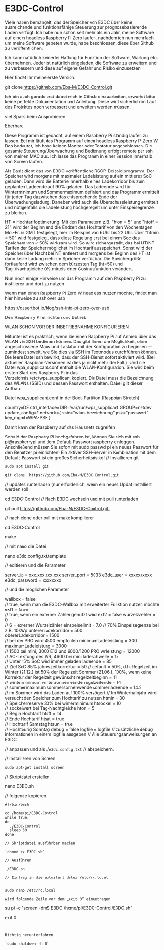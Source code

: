 # E3DC-Control

Viele haben bemängelt, das der Speicher von E3DC über keine ausreichende und funktionsfähige Steuerung zur prognosebasierende Laden verfügt.
Ich habe nun schon seit mehr als ein Jahr, meine Software auf einem headless Raspberry Pi Zero laufen.
nachdem ich nun mehrfach um meine Software gebeten wurde, habe beschlossen, diese über Github zu veröffentlichen.

Ich kann natürlich keinerlei Haftung für Funktion der Software, Wartung etc. übernehmen. Jeder ist natürlich eingeladen, die Software zu erweitern und zu verbessern und diese auf eigene Gefahr und Risiko einzusetzen.

Hier findet Ihr meine erste Version.

git clone https://github.com/Eba-M/E3DC-Control.git

Ich bin auch gerade erst dabei mich in Github einzuarbeiten, erwartet bitte keine perfekte Dokumentation und Anleitung.
Diese wird sicherlich im Lauf des Projektes noch verbessert und erweitern werden müssen.



viel Spass beim Ausprobieren

Eberhard

Diese Programm ist gedacht, auf einem Raspberry Pi ständig laufen zu lassen.
Bei mir läuft das Programm auf einen headless Raspberry Pi Zero W.
Das bedeutet, ich habe keinen Monitor oder Tastatur angeschlossen.
Die gesamte Steuerung/Überwachung und Bedienung erfolgt remote per ssh von meinen MAC aus.
Ich lasse das Programm in einer Session innerhalb von Screen laufen.

Als Basis dient das von E3DC veröffentliche RSCP-Beispielprogramm. Der Speicher wird morgens mit maximaler Ladeleistung auf ein mittleres SoC geladen. Dann wird die Batterie innerhalb eines Ladekorridor bis zum geplanten Ladeende auf 90% geladen. Das Ladeende wird für Winterminimum und Sommermaximum definiert und das Programm ermittelt für jeden Tag dazwischen das entsprechende Ende der Überwachungsladung. Daneben wird auch die Überschussleistung ermittelt und nötigenfalls die Ladeleistung hochgeregelt um unter Einspeisegrenze zu bleiben.

HT = Hochtarifoptimierung. Mit den Parametern z.B. "hton = 5" und "htoff = 21" wird der Beginn und die Endzeit des Hochtarif von den Wochentagen Mo.-Fr. in GMT festgelegt, hier im Beispiel von 6Uhr bis 22 Uhr. Über "htmin = 50" wird festgelegt, dass diese Regelung erst bei einem Soc des Speichers von < 50% wirksam wird.
So wird sichergestellt, das bei HT/NT Tarifen der Speicher möglichst im Hochtarif ausspeichert. Sonst wird der Speicher über Nacht bei NT entleert und morgens bei Beginn des HT ist dann keine Ladung mehr im Speicher verfügbar.
Die Speichergröße fortlaufend wird zwischen dem kürzesten Tag (ht=50) und Tag-/Nachtgleiche 0% mittels einer Cosinusfunktion verändert.  

Nun noch einige Hinweise um das Programm auf den Raspberry Pi zu instllieren und dort zu nutzen

Wenn man einen Raspberry Pi Zero W headless nutzen möchte, findet man hier hinweise zu ssh over usb

https://desertbot.io/blog/ssh-into-pi-zero-over-usb

Den Raspberry PI einrichten und Betrieb


WLAN SCHON VOR DER INBETRIEBNAHME KONFIGURIEREN

Mitunter ist es praktisch, wenn Sie einen Raspberry Pi auf Anhieb über das WLAN via SSH bedienen können. Das gibt Ihnen die Möglichkeit, ohne angeschlossene Maus und Tastatur mit der Konfiguration zu beginnen — zumindest soweit, wie Sie dies via SSH im Textmodus durchführen können.
Die leere Datei ssh bewirkt, dass der SSH-Dienst sofort aktiviert wird. (Bei aktuellen Raspbian-Versionen ist dies ja nicht mehr der Fall.) 
Und die Datei wpa_supplicant.conf enthält die WLAN-Konfiguration. Sie wird beim ersten Start des Raspberry Pi in das Verzeichnis /etc/wpa_supplicant kopiert. Die Datei muss die Bezeichnung des WLANs (SSID) und dessen Passwort enthalten. Dabei gilt dieser Aufbau. 

Datei wpa_supplicant.conf in der Boot-Partition (Raspbian Stretch)

country=DE
ctrl_interface=DIR=/var/run/wpa_supplicant GROUP=netdev
update_config=1
network={
       ssid="wlan-bezeichnung"
       psk="passwort"
       key_mgmt=WPA-PSK
}

Damit kann der Raspberry auf das Hausnetz zugreifen

Sobald der Raspberry Pi hochgefahren ist, können Sie sich mit ssh pi@raspberrypi und dem Default-Passwort raspberry einloggen. Anschließend müssen Sie sofort mit sudo passwd pi ein neues Passwort für den Benutzer pi einrichten! Ein aktiver SSH-Server in Kombination mit dem Default-Passwort ist ein großes Sicherheitsrisiko!
// Installieren git

`sudo apt install git`

`git clone  https://github.com/Eba-M/E3DC-Control.git`

// updates runterladen (nur erforderlich, wenn ein neues Updat installiert werden soll

cd E3DC-Control  // Nach E3DC wechseln und mit pull runterladen

git pull  https://github.com/Eba-M/E3DC-Control.git`

// nach clone oder pull  mit make kompilieren

cd E3DC-Control

make

// mit nano die Datei

nano e3dc.config.txt.template

// editieren und die Parameter

server_ip = xxx.xxx.xxx.xxx
server_port = 5033
e3dc_user = xxxxxxxxxx
e3dc_password = xxxxxxxx

// und die möglichen Parameter

wallbox = false         
// true, wenn man die E3DC-Wallbox mit erweiterter Funktion nutzen möchte
ext1 = false				
// true, wenn ein externer Zähler genutzt wird
ext2 = false
wurzelzaehler = 0		
// 6 = externer Wurzelzähler
einspeiselimit = 7.0 
// 70% Einspeisegrenze bei z.B. 10kWp
untererLadekorridor = 500  
obererLadekorridor = 1500  
// bei der PRO wird 4500 empfohlen
minimumLadeleistung = 300
maximumLadeleistung = 3000  
// 1500 bei mini, 3000 E12 und 9000/1200 PRO
wrleistung = 12000          
// AC-Leistung des WR, 4600 bei mini
ladeschwelle = 15           
// Unter 15% SoC wird immer geladen 
ladeende = 85               
// Ziel SoC 85%
jahreszeitkorrektur = 50
// default = 50%, d.h. Regelzeit im Winter (21.12.) ist 50% der Regelzeit Sommer (21.06.), 100%, wenn keine Korrektur der Regelzeit gewünscht
regelzeitbeginn = 11		   
// winterminimum wintersonnenwende
regelzeitende = 14           
// sommermaximum sommersonnenwende
sommerladeende = 14.2    
// im Sommer wird das Laden auf 100% verzögert
// Im Winterhalbjahr wird versucht den Speicher zum Hochtarif zu nutzen
htmin = 30                
// Speicherreserve 30% bei winterminimum
htsockel = 10             
// sockelwert bei Tag-Nachtgleiche
hton = 5                  
// Begin Hochtarif
htoff = 14                
// Ende Hochtarif 
htsat = true              
// Hochtarif Samstag
htsun = true              
// Hochtourig Sonntag
debug = false
logfile = logfile
// zusätzliche debug informationen in einem logfile ausgeben
// Alle Steuerungsanweisungen an E3DC

// anpassen und als 
//`e3dc.config.txt`
// abspeichern.


// Installieren von Screen

`sudo apt-get install screen`


// Skriptdatei erstellen

nano E3DC.sh

// folgende kopieren

``` 
#!/bin/bash

cd /home/pi/E3DC-Control
while true;
do 
  ./E3DC-Control 
  sleep 30 
done 
```

```
// Skriptdatei ausführbar machen

`chmod +x E3DC.sh`

// Ausführen

./E3DC.sh

// Eintrag in die autostart datei /etc/rc.local


sudo nano /etc/rc.local

wird folgende Zeile vor dem „exit 0“ eingetragen

``` 
su  pi -c "screen -dmS E3DC /home/pi/E3DC-Control/E3DC.sh"

exit 0
```


Richtig herunterfahren

`sudo shutdown -h 0`

